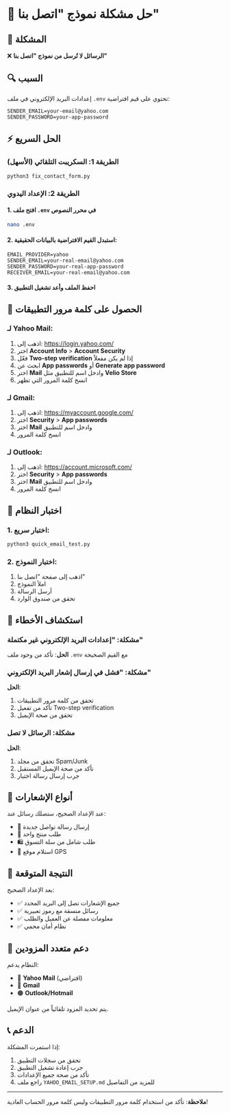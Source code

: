# 🔧 حل مشكلة نموذج "اتصل بنا"

## 🎯 المشكلة
❌ **الرسائل لا تُرسل من نموذج "اتصل بنا"**

## 🔍 السبب
إعدادات البريد الإلكتروني في ملف `.env` تحتوي على قيم افتراضية:
```
SENDER_EMAIL=your-email@yahoo.com
SENDER_PASSWORD=your-app-password
```

## ⚡ الحل السريع

### الطريقة 1: السكريبت التلقائي (الأسهل)
```bash
python3 fix_contact_form.py
```

### الطريقة 2: الإعداد اليدوي

#### 1. افتح ملف `.env` في محرر النصوص
```bash
nano .env
```

#### 2. استبدل القيم الافتراضية بالبيانات الحقيقية:
```env
EMAIL_PROVIDER=yahoo
SENDER_EMAIL=your-real-email@yahoo.com
SENDER_PASSWORD=your-real-app-password
RECEIVER_EMAIL=your-real-email@yahoo.com
```

#### 3. احفظ الملف وأعد تشغيل التطبيق

## 🔑 الحصول على كلمة مرور التطبيقات

### لـ Yahoo Mail:
1. اذهب إلى: https://login.yahoo.com/
2. اختر **Account Info** > **Account Security**
3. فعّل **Two-step verification** إذا لم يكن مفعلاً
4. ابحث عن **App passwords** أو **Generate app password**
5. اختر **Mail** وادخل اسم للتطبيق مثل **Velio Store**
6. انسخ كلمة المرور التي تظهر

### لـ Gmail:
1. اذهب إلى: https://myaccount.google.com/
2. اختر **Security** > **App passwords**
3. اختر **Mail** وادخل اسم للتطبيق
4. انسخ كلمة المرور

### لـ Outlook:
1. اذهب إلى: https://account.microsoft.com/
2. اختر **Security** > **App passwords**
3. اختر **Mail** وادخل اسم للتطبيق
4. انسخ كلمة المرور

## 🧪 اختبار النظام

### 1. اختبار سريع:
```bash
python3 quick_email_test.py
```

### 2. اختبار النموذج:
1. اذهب إلى صفحة "اتصل بنا"
2. املأ النموذج
3. أرسل الرسالة
4. تحقق من صندوق الوارد

## 🔧 استكشاف الأخطاء

### مشكلة: "إعدادات البريد الإلكتروني غير مكتملة"
**الحل**: تأكد من وجود ملف `.env` مع القيم الصحيحة

### مشكلة: "فشل في إرسال إشعار البريد الإلكتروني"
**الحل**: 
1. تحقق من كلمة مرور التطبيقات
2. تأكد من تفعيل Two-step verification
3. تحقق من صحة الإيميل

### مشكلة: الرسائل لا تصل
**الحل**:
1. تحقق من مجلد Spam/Junk
2. تأكد من صحة الإيميل المستقبل
3. جرب إرسال رسالة اختبار

## 📧 أنواع الإشعارات

عند الإعداد الصحيح، ستصلك رسائل عند:
- 📧 إرسال رسالة تواصل جديدة
- 🛒 طلب منتج واحد
- 🛍️ طلب شامل من سلة التسوق
- 📍 استلام موقع GPS

## 🎯 النتيجة المتوقعة

بعد الإعداد الصحيح:
- ✅ جميع الإشعارات تصل إلى البريد المحدد
- ✅ رسائل منسقة مع رموز تعبيرية
- ✅ معلومات مفصلة عن العميل والطلب
- ✅ نظام أمان محمي

## 🔄 دعم متعدد المزودين

النظام يدعم:
- 🔵 **Yahoo Mail** (افتراضي)
- 🔴 **Gmail**
- 🟠 **Outlook/Hotmail**

يتم تحديد المزود تلقائياً من عنوان الإيميل.

## 📞 الدعم

إذا استمرت المشكلة:
1. تحقق من سجلات التطبيق
2. جرب إعادة تشغيل التطبيق
3. تأكد من صحة جميع الإعدادات
4. راجع ملف `YAHOO_EMAIL_SETUP.md` للمزيد من التفاصيل

---

**ملاحظة**: تأكد من استخدام كلمة مرور التطبيقات وليس كلمة مرور الحساب العادية!
